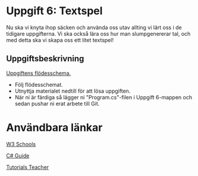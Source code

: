 # Uppgift 6: Textspel 

Nu ska vi knyta ihop säcken och använda oss utav allting vi lärt oss i de tidigare uppgifterna. Vi ska också lära oss hur man slumpgenererar tal, och med detta ska vi skapa oss ett litet textspel!

## Uppgiftsbeskrivning

[Uppgiftens flödesschema.](textspelet.pdf)

* Följ flödesschemat. 
* Utnyttja materialet nedtill för att lösa uppgiften.
* När ni är färdiga så lägger ni "Program.cs"-filen i Uppgift 6-mappen och sedan pushar ni erat arbete till Git.


# Användbara länkar
[W3 Schools]()

[C# Guide](https://csharp.progdocs.se/grundlaggande/slump)

[Tutorials Teacher](https://www.tutorialsteacher.com/articles/generate-random-numbers-in-csharp?authuser=1)
